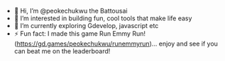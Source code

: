- 👋 Hi, I’m @peokechukwu the Battousai
- 👀 I’m interested in building fun, cool tools that make life easy 
- 🌱 I’m currently exploring Gdevelop, javascript etc 
- ⚡ Fun fact: I made this game Run Emmy Run! (https://gd.games/peokechukwu/runemmyrun)... enjoy and see if you can beat me on the leaderboard!

<!---
peokechukwu/peokechukwu is a ✨ special ✨ repository because its `README.md` (this file) appears on your GitHub profile.
You can click the Preview link to take a look at your changes.
--->
